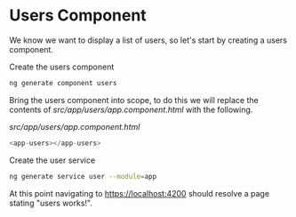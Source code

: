 # Users Component

We know we want to display a list of users, so let's start by creating a users component.

Create the users component
```sh
ng generate component users
```

Bring the users component into scope, to do this we will replace the contents of *src/app/users/app.component.html* with the following.

*src/app/users/app.component.html*
```js
<app-users></app-users>
```

Create the user service
```sh
ng generate service user --module=app
```

At this point navigating to [https://localhost:4200](https://localhost:4200) should resolve a page stating "users works!".

